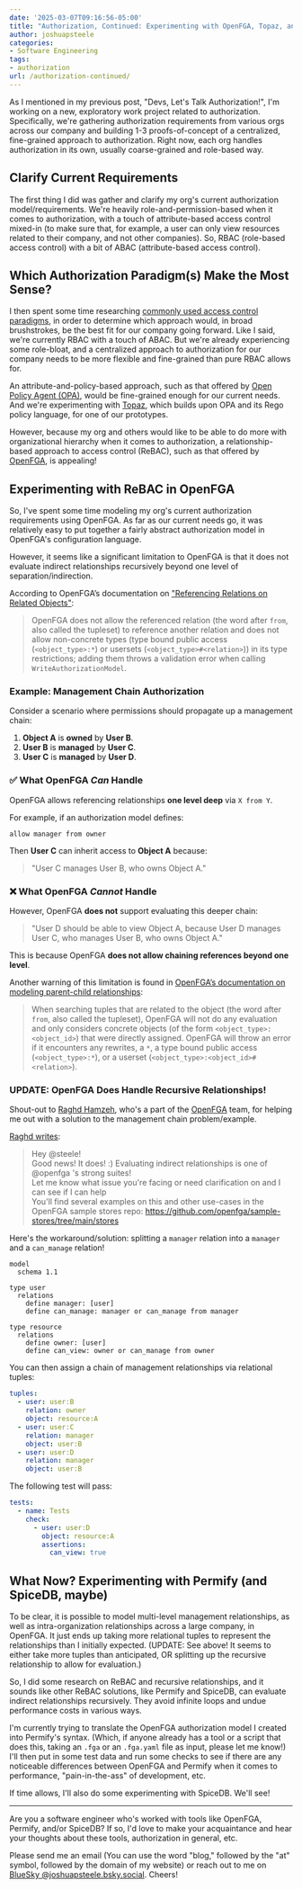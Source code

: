 ```yaml
---
date: '2025-03-07T09:16:56-05:00'
title: "Authorization, Continued: Experimenting with OpenFGA, Topaz, and Permify"
author: joshuapsteele
categories:
- Software Engineering
tags:
- authorization
url: /authorization-continued/
---
```


As I mentioned in my previous post, "Devs, Let's Talk Authorization!", I'm working on a new, exploratory work project related to authorization. Specifically, we're gathering authorization requirements from various orgs across our company and building 1-3 proofs-of-concept of a centralized, fine-grained approach to authorization. Right now, each org handles authorization in its own, usually coarse-grained and role-based way.

## Clarify Current Requirements

The first thing I did was gather and clarify my org's current authorization model/requirements. We're heavily role-and-permission-based when it comes to authorization, with a touch of attribute-based access control mixed-in (to make sure that, for example, a user can only view resources related to their company, and not other companies). So, RBAC (role-based access control) with a bit of ABAC (attribute-based access control).

## Which Authorization Paradigm(s) Make the Most Sense?

I then spent some time researching [commonly used access control paradigms](https://auth0.com/blog/an-overview-of-commonly-used-access-control-paradigms/), in order to determine which approach would, in broad brushstrokes, be the best fit for our company going forward. Like I said, we're currently RBAC with a touch of ABAC. But we're already experiencing some role-bloat, and a centralized approach to authorization for our company needs to be more flexible and fine-grained than pure RBAC allows for.

An attribute-and-policy-based approach, such as that offered by [Open Policy Agent (OPA)](https://www.openpolicyagent.org/), would be fine-grained enough for our current needs. And we're experimenting with [Topaz](https://www.topaz.sh/docs/intro), which builds upon OPA and its Rego policy language, for one of our prototypes.

However, because my org and others would like to be able to do more with organizational hierarchy when it comes to authorization, a relationship-based approach to access control (ReBAC), such as that offered by [OpenFGA](https://openfga.dev/), is appealing!

## Experimenting with ReBAC in OpenFGA

So, I've spent some time modeling my org's current authorization requirements using OpenFGA. As far as our current needs go, it was relatively easy to put together a fairly abstract authorization model in OpenFGA's configuration language.

However, it seems like a significant limitation to OpenFGA is that it does not evaluate indirect relationships recursively beyond one level of separation/indirection. 

According to OpenFGA’s documentation on ["Referencing Relations on Related Objects"](https://openfga.dev/docs/configuration-language#referencing-relations-on-related-objects):

> OpenFGA does not allow the referenced relation (the word after `from`, also called the tupleset) to reference another relation and does not allow non-concrete types (type bound public access (`<object_type>:*`) or usersets (`<object_type>#<relation>`)) in its type restrictions; adding them throws a validation error when calling `WriteAuthorizationModel`.

### Example: Management Chain Authorization

Consider a scenario where permissions should propagate up a management chain:

1. **Object A** is **owned** by **User B**.
2. **User B** is **managed** by **User C**.
3. **User C** is **managed** by **User D**.

### ✅ What OpenFGA *Can* Handle

OpenFGA allows referencing relationships **one level deep** via `X from Y`.  

For example, if an authorization model defines:

```fga
allow manager from owner
```

Then **User C** can inherit access to **Object A** because:

> "User C manages User B, who owns Object A."

### ❌ What OpenFGA _Cannot_ Handle

However, OpenFGA **does not** support evaluating this deeper chain:

> "User D should be able to view Object A, because User D manages User C, who manages User B, who owns Object A."

This is because OpenFGA **does not allow chaining references beyond one level**.

Another warning of this limitation is found in [OpenFGA’s documentation on modeling parent-child relationships](https://openfga.dev/docs/modeling/parent-child#05-check-if-bob-is-an-editor-of-documentmeeting_notesdoc):

> When searching tuples that are related to the object (the word after `from`, also called the tupleset), OpenFGA will not do any evaluation and only considers concrete objects (of the form `<object_type>:<object_id>`) that were directly assigned. OpenFGA will throw an error if it encounters any rewrites, a `*`, a type bound public access (`<object_type>:*`), or a userset (`<object_type>:<object_id>#<relation>`).

### UPDATE: OpenFGA Does Handle Recursive Relationships!

Shout-out to [Raghd Hamzeh](https://social.rhamzeh.com/@raghd), who's a part of the [OpenFGA](https://mastodon.social/@openfga) team, for helping me out with a solution to the management chain problem/example.

[Raghd writes](https://social.lol/@raghd@rhamzeh.com/114123110921262312):

> Hey @steele!  
> Good news! It does! :) Evaluating indirect relationships is one of @openfga 's strong suites!  
> Let me know what issue you're facing or need clarification on and I can see if I can help  
> You'll find several examples on this and other use-cases in the OpenFGA sample stores repo: https://github.com/openfga/sample-stores/tree/main/stores

Here's the workaround/solution: splitting a `manager` relation into a `manager` and a `can_manage` relation!

```fga
model
  schema 1.1

type user
  relations
    define manager: [user]
    define can_manage: manager or can_manage from manager

type resource
  relations
    define owner: [user]
    define can_view: owner or can_manage from owner
```

You can then assign a chain of management relationships via relational tuples:

```yaml
tuples:
  - user: user:B
    relation: owner
    object: resource:A
  - user: user:C
    relation: manager
    object: user:B
  - user: user:D
    relation: manager
    object: user:B
```

The following test will pass:

```yaml
tests:
  - name: Tests
    check:
      - user: user:D
        object: resource:A
        assertions:
          can_view: true
```

## What Now? Experimenting with Permify (and SpiceDB, maybe)

To be clear, it is possible to model multi-level management relationships, as well as intra-organization relationships across a large company, in OpenFGA. It just ends up taking more relational tuples to represent the relationships than I initially expected. (UPDATE: See above! It seems to either take more tuples than anticipated, OR splitting up the recursive relationship to allow for evaluation.)

So, I did some research on ReBAC and recursive relationships, and it sounds like other ReBAC solutions, like Permify and SpiceDB, can evaluate indirect relationships recursively. They avoid infinite loops and undue performance costs in various ways.

I'm currently trying to translate the OpenFGA authorization model I created into Permify's syntax. (Which, if anyone already has a tool or a script that does this, taking an `.fga` or an `.fga.yaml` file as input, please let me know!) I'll then put in some test data and run some checks to see if there are any noticeable differences between OpenFGA and Permify when it comes to performance, "pain-in-the-ass" of development, etc.

If time allows, I'll also do some experimenting with SpiceDB. We'll see!

---

Are you a software engineer who's worked with tools like OpenFGA, Permify, and/or SpiceDB? If so, I'd love to make your acquaintance and hear your thoughts about these tools, authorization in general, etc. 

Please send me an email (You can use the word "blog," followed by the "at" symbol, followed by the domain of my website) or reach out to me on [BlueSky @joshuapsteele.bsky.social](https://bsky.app/profile/joshuapsteele.bsky.social). Cheers!
